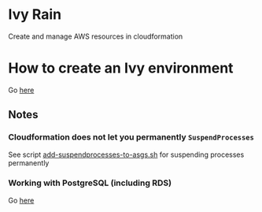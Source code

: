 # Ivy Rain

Create and manage AWS resources in cloudformation

# How to create an Ivy environment

Go [here](https://github.com/nxtlytics/ivy-documentation/blob/master/howto/Processes/Creating_new_AWS_GovCloud_accounts.md#setup-ivy-environment-works-on-commercial-and-govcloud-aws)

## Notes

### Cloudformation does not let you permanently `SuspendProcesses`

See script [add-suspendprocesses-to-asgs.sh](./scripts/cfn-shortcomings/add-suspendprocesses-to-asgs.sh) for suspending processes permanently

### Working with PostgreSQL (including RDS)

Go [here](./scripts/postgresql/)
